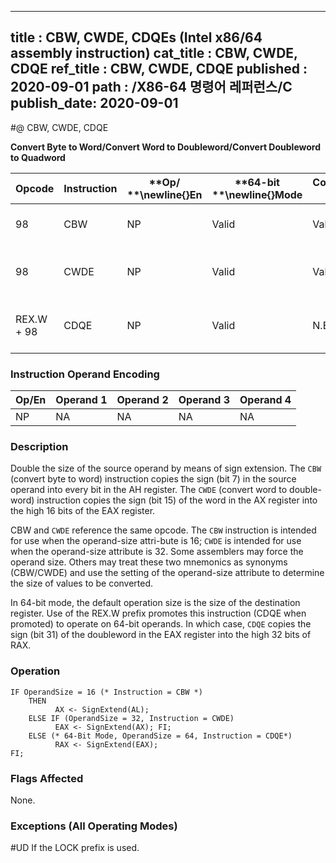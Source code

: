 ----------------------------
title : CBW, CWDE, CDQEs (Intel x86/64 assembly instruction)
cat_title : CBW, CWDE, CDQE
ref_title : CBW, CWDE, CDQE
published : 2020-09-01
path : /X86-64 명령어 레퍼런스/C
publish_date: 2020-09-01
----------------------------
#@ CBW, CWDE, CDQE

**Convert Byte to Word/Convert Word to Doubleword/Convert Doubleword to Quadword**

|**Opcode**|**Instruction**|**Op/ **\newline{}**En**|**64-bit **\newline{}**Mode**|**Compat/**\newline{}**Leg Mode**|**Description**|
|----------|---------------|------------------------|-----------------------------|---------------------------------|---------------|
|98|CBW|NP|Valid|Valid|AX <- sign-extend of AL.|
|98|CWDE|NP|Valid|Valid|EAX <- sign-extend of AX.|
|REX.W + 98|CDQE|NP|Valid|N.E.|RAX <- sign-extend of EAX.|
### Instruction Operand Encoding


|Op/En|Operand 1|Operand 2|Operand 3|Operand 4|
|-----|---------|---------|---------|---------|
|NP|NA|NA|NA|NA|
### Description


Double the size of the source operand by means of sign extension. The `CBW` (convert byte to word) instruction copies the sign (bit 7) in the source operand into every bit in the AH register. The `CWDE` (convert word to double-word) instruction copies the sign (bit 15) of the word in the AX register into the high 16 bits of the EAX register. 

CBW and `CWDE` reference the same opcode. The `CBW` instruction is intended for use when the operand-size attri-bute is 16; `CWDE` is intended for use when the operand-size attribute is 32. Some assemblers may force the operand size. Others may treat these two mnemonics as synonyms (CBW/CWDE) and use the setting of the operand-size attribute to determine the size of values to be converted.

In 64-bit mode, the default operation size is the size of the destination register. Use of the REX.W prefix promotes this instruction (CDQE when promoted) to operate on 64-bit operands. In which case, `CDQE` copies the sign (bit 31) of the doubleword in the EAX register into the high 32 bits of RAX.


### Operation

```info-verb
IF OperandSize = 16 (* Instruction = CBW *)
    THEN 
          AX <- SignExtend(AL);
    ELSE IF (OperandSize = 32, Instruction = CWDE)
          EAX <- SignExtend(AX); FI;
    ELSE (* 64-Bit Mode, OperandSize = 64, Instruction = CDQE*)
          RAX <- SignExtend(EAX);
FI;
```
### Flags Affected


None.

### Exceptions (All Operating Modes)


#UD  If the LOCK prefix is used.

